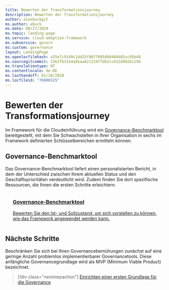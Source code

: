 ```yaml
---
title: Bewerten der Transformationsjourney
description: Bewerten der Transformationsjourney
author: alexbuckgit
ms.author: abuck
ms.date: 08/27/2019
ms.topic: landing-page
ms.service: cloud-adoption-framework
ms.subservice: govern
ms.custom: governance
layout: LandingPage
ms.openlocfilehash: a25e7c9149c14d25f86f7095db8404b85cc95b48
ms.sourcegitcommit: 2362fb3154a91aa421224ffdb2cc632d982b129b
ms.translationtype: HT
ms.contentlocale: de-DE
ms.lasthandoff: 01/28/2020
ms.locfileid: "76806525"
---
```

# <a name="assess-your-transformation-journey"></a>Bewerten der Transformationsjourney

Im Framework für die Cloudeinführung wird ein [Governance-Benchmarktool](https://cafbaseline.com) bereitgestellt, mit dem Sie Schwachstellen in Ihrer Organisation in sechs im Framework definierten Schlüsselbereichen ermitteln können.

## <a name="governance-benchmark-tool"></a>Governance-Benchmarktool

Das Governance-Benchmarktool liefert einen personalisierten Bericht, in dem der Unterschied zwischen Ihrem aktuellen Status und den Geschäftsprioritäten verdeutlicht wird. Zudem finden Sie dort spezifische Ressourcen, die Ihnen die ersten Schritte erleichtern.

<!-- markdownlint-disable MD033 -->

<ul class="panelContent cardsZ">
    <li style="display: flex; flex-direction: column;">
        <a href="https://cafbaseline.com" style="display: flex; flex-direction: column; flex: 1 0 auto;">
            <div class="cardSize" style="flex: 1 0 auto; display: flex;">
                <div class="cardPadding" style="display: flex;">
                    <div class="card">
                        <div class="cardText">
                            <h3>Governance-Benchmarktool</h3>
                            <p>Bewerten Sie den Ist- und Sollzustand, um sich vorstellen zu können, wie das Framework angewendet werden kann.</p>
                            <p></p>
                        </div>
                    </div>
                </div>
            </div>
        </a>
    </li>
</ul>

<!-- markdownlint-enable MD033 -->

## <a name="next-steps"></a>Nächste Schritte

Beschränken Sie sich bei Ihren Governancebemühungen zunächst auf eine geringe Anzahl problemlos implementierbarer Governancetools. Diese anfängliche Governancegrundlage wird als MVP (Minimum Viable Product) bezeichnet.

> [!div class="nextstepaction"]
> [Einrichten einer ersten Grundlage für die Governance](./initial-foundation.md)
